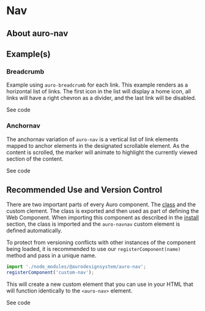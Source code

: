 # Nav

<!-- AURO-GENERATED-CONTENT:START (FILE:src=./description.md) -->
<!-- AURO-GENERATED-CONTENT:END -->

## About auro-nav

<!-- AURO-GENERATED-CONTENT:START (FILE:src=./useCases.md) -->
<!-- AURO-GENERATED-CONTENT:END -->

## Example(s)

### Breadcrumb

Example using `auro-breadcrumb` for each link. This example renders as a horizontal list of links. The first icon in the list
will display a home icon, all links will have a right chevron as a divider, and the last link will be disabled.

<div class="exampleWrapper">
  <!-- AURO-GENERATED-CONTENT:START (FILE:src=./../../apiExamples/breadcrumb.html) -->
  <!-- AURO-GENERATED-CONTENT:END -->
</div>

<auro-accordion alignRight>
  <span slot="trigger">See code</span>

<!-- AURO-GENERATED-CONTENT:START (CODE:src=./../../apiExamples/breadcrumb.html) -->
<!-- AURO-GENERATED-CONTENT:END -->

</auro-accordion>

### Anchornav

The anchornav variation of `auro-nav` is a vertical list of link elements mapped to anchor elements in the designated scrollable element. As the content is scrolled, the marker will animate to highlight the currently viewed section of the content.

<div class="exampleWrapper">
  <!-- AURO-GENERATED-CONTENT:START (FILE:src=./../../apiExamples/anchornav.html) -->
  <!-- AURO-GENERATED-CONTENT:END -->
</div>

<auro-accordion alignRight>
  <span slot="trigger">See code</span>

<!-- AURO-GENERATED-CONTENT:START (CODE:src=./../../apiExamples/anchornav.html) -->
<!-- AURO-GENERATED-CONTENT:END -->

</auro-accordion>

## Recommended Use and Version Control

There are two important parts of every Auro component. The <a href="https://developer.mozilla.org/en-US/docs/Web/JavaScript/Reference/Classes">class</a> and the custom clement. The class is exported and then used as part of defining the Web Component. When importing this component as described in the <a href="#install">install</a> section, the class is imported and the `auro-navnav` custom element is defined automatically.

To protect from versioning conflicts with other instances of the component being loaded, it is recommended to use our `registerComponent(name)` method and pass in a unique name.

```js
import './node_modules/@aurodesignsystem/auro-nav';
registerComponent('custom-nav');
```

This will create a new custom element that you can use in your HTML that will function identically to the `<auro-nav>` element.

<div class="exampleWrapper exampleWrapper--flex">
  <!-- AURO-GENERATED-CONTENT:START (FILE:src=./../../apiExamples/custom.html) -->
  <!-- AURO-GENERATED-CONTENT:END -->
</div>
<auro-accordion alignRight>
  <span slot="trigger">See code</span>
<!-- AURO-GENERATED-CONTENT:START (CODE:src=./../../apiExamples/custom.html) -->
<!-- AURO-GENERATED-CONTENT:END -->
</auro-accordion>
